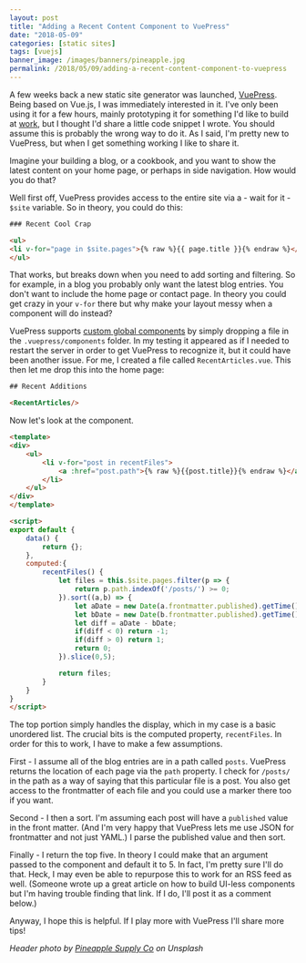 ```yaml
---
layout: post
title: "Adding a Recent Content Component to VuePress"
date: "2018-05-09"
categories: [static sites]
tags: [vuejs]
banner_image: /images/banners/pineapple.jpg
permalink: /2018/05/09/adding-a-recent-content-component-to-vuepress
---
```


A few weeks back a new static site generator was launched, [VuePress](https://vuepress.vuejs.org/). Being based on Vue.js, I was immediately interested in it. I've only been using it for a few hours, mainly prototyping it for something I'd like to build at [work](https://goextend.io), but I thought I'd share a little code snippet I wrote. You should assume this is probably the wrong way to do it. As I said, I'm pretty new to VuePress, but when I get something working I like to share it. 

Imagine your building a blog, or a cookbook, and you want to show the latest content on your home page, or perhaps in side navigation. How would you do that?

Well first off, VuePress provides access to the entire site via a - wait for it - `$site` variable. So in theory, you could do this:

```html
### Recent Cool Crap

<ul>
<li v-for="page in $site.pages">{% raw %}{{ page.title }}{% endraw %}</li>
</ul>
```

That works, but breaks down when you need to add sorting and filtering. So for example, in a blog you probably only want the latest blog entries. You don't want to include the home page or contact page. In theory you could get crazy in your `v-for` there but why make your layout messy when a component will do instead?

VuePress supports [custom global components](https://vuepress.vuejs.org/guide/using-vue.html#using-components) by simply dropping a file in the `.vuepress/components` folder. In my testing it appeared as if I needed to restart the server in order to get VuePress to recognize it, but it could have been another issue. For me, I created a file called `RecentArticles.vue`. This then let me drop this into the home page:

```html
## Recent Additions

<RecentArticles/>
```

Now let's look at the component.

```html
<template>
<div>
	<ul>
		<li v-for="post in recentFiles">
			<a :href="post.path">{% raw %}{{post.title}}{% endraw %}</a>
		</li>
	</ul>
</div>
</template>

<script>
export default {
	data() {
		return {};
	}, 
	computed:{
		recentFiles() {
			let files = this.$site.pages.filter(p => {
				return p.path.indexOf('/posts/') >= 0;
			}).sort((a,b) => {
				let aDate = new Date(a.frontmatter.published).getTime();
				let bDate = new Date(b.frontmatter.published).getTime();
				let diff = aDate - bDate;
				if(diff < 0) return -1;
				if(diff > 0) return 1;
				return 0;
			}).slice(0,5);

			return files;
		}
	}
}
</script>
```

The top portion simply handles the display, which in my case is a basic unordered list. The crucial bits is the computed property, `recentFiles`. In order for this to work, I have to make a few assumptions.

First - I assume all of the blog entries are in a path called `posts`. VuePress returns the location of each page via the `path` property. I check for `/posts/` in the path as a way of saying that this particular file is a post. You also get access to the frontmatter of each file and you could use a marker there too if you want. 

Second - I then a sort. I'm assuming each post will have a `published` value in the front matter. (And I'm very happy that VuePress lets me use JSON for frontmatter and not just YAML.) I parse the published value and then sort.

Finally - I return the top five. In theory I could make that an argument passed to the component and default it to 5. In fact, I'm pretty sure I'll do that. Heck, I may even be able to repurpose this to work for an RSS feed as well. (Someone wrote up a great article on how to build UI-less components but I'm having trouble finding that link. If I do, I'll post it as a comment below.)

Anyway, I hope this is helpful. If I play more with VuePress I'll share more tips!

<i>Header photo by <a href="https://unsplash.com/photos/jIU6rQccJAU?utm_source=unsplash&utm_medium=referral&utm_content=creditCopyText">Pineapple Supply Co</a> on Unsplash</i>